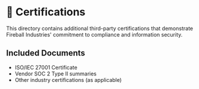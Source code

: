 # 📁 Certifications

This directory contains additional third-party certifications that demonstrate Fireball Industries' commitment to compliance and information security.

## Included Documents
- ISO/IEC 27001 Certificate
- Vendor SOC 2 Type II summaries
- Other industry certifications (as applicable)

